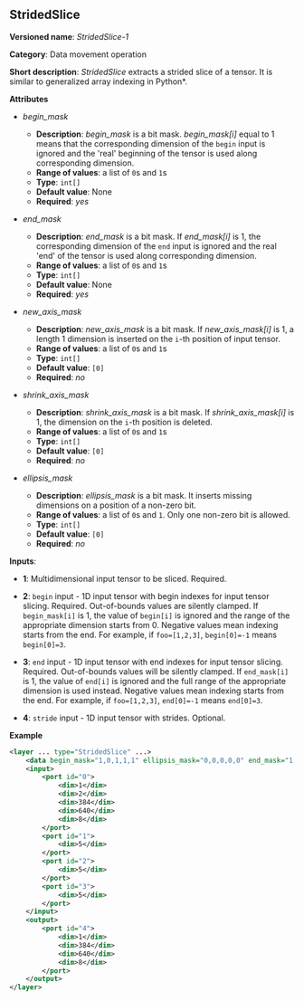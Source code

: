 ## StridedSlice <a name="StridedSlice"></a>

**Versioned name**: *StridedSlice-1*

**Category**: Data movement operation

**Short description**: *StridedSlice* extracts a strided slice of a tensor.
 It is similar to generalized array indexing in Python\*.

**Attributes**

*   *begin_mask*

    * **Description**: *begin_mask* is a bit mask. *begin_mask[i]* equal to 1 means that the corresponding dimension of the `begin` input is ignored and the 'real' beginning of the tensor is used along corresponding dimension.
    * **Range of values**: a list of `0`s and `1`s
    * **Type**: `int[]`
    * **Default value**: None
    * **Required**: *yes*

*   *end_mask*

    * **Description**: *end_mask* is a bit mask. If *end_mask[i]* is 1, the corresponding dimension of the `end` input is ignored and the real 'end' of the tensor is used along corresponding dimension.
    * **Range of values**: a list of `0`s and `1`s
    * **Type**: `int[]`
    * **Default value**: None
    * **Required**: *yes*

*   *new_axis_mask*

    * **Description**: *new_axis_mask* is a bit mask. If *new_axis_mask[i]* is 1, a length 1 dimension is inserted on the `i`-th position of input tensor.
    * **Range of values**: a list of `0`s and `1`s
    * **Type**: `int[]`
    * **Default value**: `[0]`
    * **Required**: *no*

*   *shrink_axis_mask*

    * **Description**: *shrink_axis_mask* is a bit mask. If *shrink_axis_mask[i]* is 1, the dimension on the `i`-th position is deleted.
    * **Range of values**: a list of `0`s and `1`s
    * **Type**: `int[]`
    * **Default value**: `[0]`
    * **Required**: *no*

*   *ellipsis_mask*

    * **Description**: *ellipsis_mask* is a bit mask. It inserts missing dimensions on a position of a non-zero bit.
    * **Range of values**: a list of `0`s and `1`. Only one non-zero bit is allowed.
    * **Type**: `int[]`
    * **Default value**: `[0]`
    * **Required**: *no*

**Inputs**:

*   **1**: Multidimensional input tensor to be sliced. Required.

*   **2**: `begin` input - 1D input tensor with begin indexes for input tensor slicing. Required.
           Out-of-bounds values are silently clamped. If `begin_mask[i]` is 1, the value of `begin[i]` is ignored
           and the range of the appropriate dimension starts from 0.
           Negative values mean indexing starts from the end. For example, if `foo=[1,2,3]`, `begin[0]=-1` means `begin[0]=3`.

*   **3**: `end` input - 1D input tensor with end indexes for input tensor slicing. Required.
           Out-of-bounds values will be silently clamped. If `end_mask[i]` is 1, the value of `end[i]` is ignored
           and the full range of the appropriate dimension is used instead.
           Negative values mean indexing starts from the end. For example, if `foo=[1,2,3]`, `end[0]=-1` means `end[0]=3`.

*   **4**: `stride` input - 1D input tensor with strides. Optional.

**Example**
```xml
<layer ... type="StridedSlice" ...>
    <data begin_mask="1,0,1,1,1" ellipsis_mask="0,0,0,0,0" end_mask="1,0,1,1,1" new_axis_mask="0,0,0,0,0" shrink_axis_mask="0,1,0,0,0"/>
    <input>
        <port id="0">
            <dim>1</dim>
            <dim>2</dim>
            <dim>384</dim>
            <dim>640</dim>
            <dim>8</dim>
        </port>
        <port id="1">
            <dim>5</dim>
        </port>
        <port id="2">
            <dim>5</dim>
        </port>
        <port id="3">
            <dim>5</dim>
        </port>
    </input>
    <output>
        <port id="4">
            <dim>1</dim>
            <dim>384</dim>
            <dim>640</dim>
            <dim>8</dim>
        </port>
    </output>
</layer>
```